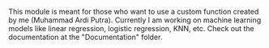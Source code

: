 This module is meant for those who want to use a custom function created by me (Muhammad Ardi Putra). Currently I am working on machine learning models like linear regression, logistic regression, KNN, etc. Check out the documentation at the "Documentation" folder.
